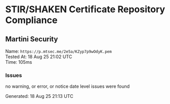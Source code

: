 # STIR/SHAKEN Certificate Repository Compliance

## Martini Security

Name: `https://p.mtsec.me/2e5a/KZyp7p9wOdyK.pem`\
Tested At: 18 Aug 25 21:02 UTC\
Time: 105ms

### Issues

no warning, or error, or notice date level issues were found

Generated: 18 Aug 25 21:13 UTC